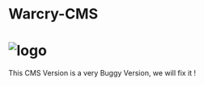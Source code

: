 # Warcry-CMS
# ![logo](http://media.duloclan.com/header-warcry-recruit.png)

This CMS Version is a very Buggy Version, we will fix it !
